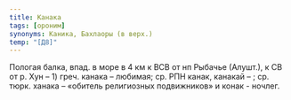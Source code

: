 ```yaml
---
title: Канака
tags: [ороним]
synonyms: Каника, Бахлаоры (в верх.)
temp: "[Д8]"
---
```


Пологая балка, впад. в море в 4 км к ВСВ от нп Рыбачье (Алушт.), к СВ от р. Хун
– 1) греч. канака – любимая; ср. РПН канак, канакай – ; ср. тюрк. ханака –
«обитель религиозных подвижников» и конак - ночлег.
